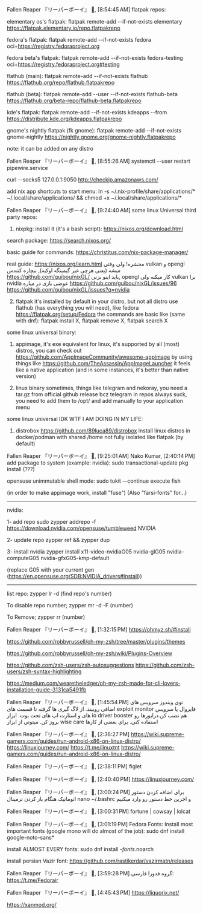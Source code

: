 Fallen Reaper 『リーパーボーイ』⁪⁬⁮ 🦦, [8:54:45 AM]
flatpak repos:

elementary os's flatpak:
flatpak remote-add --if-not-exists elementary https://flatpak.elementary.io/repo.flatpakrepo

fedora's flatpak:
flatpak remote-add --if-not-exists fedora oci+https://registry.fedoraproject.org

fedora beta's flatpak:
flatpak remote-add --if-not-exists fedora-testing oci+https://registry.fedoraproject.org#testing

flathub (main):
flatpak remote-add --if-not-exists flathub https://flathub.org/repo/flathub.flatpakrepo

flathub (beta):
flatpak remote-add --user --if-not-exists flathub-beta https://flathub.org/beta-repo/flathub-beta.flatpakrepo

kde's flatpak:
flatpak remote-add --if-not-exists kdeapps --from https://distribute.kde.org/kdeapps.flatpakrepo

gnome's nightly flatpak (fk gnome):
flatpak remote-add --if-not-exists gnome-nightly https://nightly.gnome.org/gnome-nightly.flatpakrepo

note:
it can be added on any distro

Fallen Reaper 『リーパーボーイ』⁪⁬⁮ 🦦, [8:55:26 AM]
systemctl --user restart pipewire.service

curl --socks5 127.0.0.1:9050 http://checkip.amazonaws.com/


add nix app shortcuts to start menu:
ln -s ~/.nix-profile/share/applications/* ~/.local/share/applications/ && chmod +x ~/.local/share/applications/*

Fallen Reaper 『リーパーボーイ』⁪⁬⁮ 🦦, [9:24:40 AM]
some linux Universal third party repos:
1) nixpkg:
install it (it's a bash script):
https://nixos.org/download.html

search package:
https://search.nixos.org/

basic guide for commands:
https://christitus.com/nix-package-manager/

real guide:
https://nixos.org/learn.html
محشره! ولی وقتی vulkan و opengl میشه (یعنی هرچی غیر گیمینگه اوکیه), بیچاره کنندس
https://github.com/guibou/nixGL/
باید اینو بزنی, opengl کار میکنه ولی vulkan برا nvidia عوضی بازی در میاره 
https://github.com/guibou/nixGL/issues/96
https://github.com/guibou/nixGL/issues?q=nvidia

2) flatpak
it's installed by default in your distro, but not all distro use flathub (has everything you will need), like fedora
https://flatpak.org/setup/Fedora
the commands are basic like (same with dnf): 
flatpak install X, flatpak remove X, flatpak search X

some linux universal binary:

1) appimage,
it's exe equivalent for linux, it's supported by all (most) distros, you can check out
https://github.com/AppImageCommunity/awesome-appimage
by using things like
https://github.com/TheAssassin/AppImageLauncher
it feels like a native application (and in some instances, it's better than native version)

2) linux binary
sometimes, things like telegram and nekoray, you need a tar.gz from official github release bcz telegram in repos always suck, you need to add them to /opt/ and add manually to your application menu

some linux universal IDK WTF I AM DOING IN MY LIFE:
1) distrobox
https://github.com/89luca89/distrobox
install linux distros in docker/podman with shared /home
not fully isolated like flatpak (by default)

Fallen Reaper 『リーパーボーイ』⁪⁬⁮ 🦦, [9:25:01 AM]
Nako Kumar, [2:40:14 PM]
add package to system (example: nvidia):
sudo transactional-update pkg install (???)

opensuse unimmutable shell mode: 
sudo tukit --continue execute fish

(in order to make appimage work, install "fuse")
(Also "farsi-fonts" for...)


--------------------
nvidia:

1- add repo
sudo zypper addrepo -f https://download.nvidia.com/opensuse/tumbleweed NVIDIA

2- update repo
zypper ref && zypper dup

3- install nvidia
zypper install x11-video-nvidiaG05 nvidia-glG05 nvidia-computeG05 nvidia-gfxG05-kmp-default

(replace G05 with your current gen (https://en.opensuse.org/SDB:NVIDIA_drivers#Install))


---------------

list repo:
zypper lr -d 
(find repo's number)

To disable repo number;
zypper mr -d -F (number)

To Remove;
zypper rr (number)

Fallen Reaper 『リーパーボーイ』⁪⁬⁮ 🦦, [1:32:15 PM]
https://ohmyz.sh/#install

https://github.com/robbyrussell/oh-my-zsh/tree/master/plugins/themes

https://github.com/robbyrussell/oh-my-zsh/wiki/Plugins-Overview

https://github.com/zsh-users/zsh-autosuggestions
https://github.com/zsh-users/zsh-syntax-highlighting

https://medium.com/wearetheledger/oh-my-zsh-made-for-cli-lovers-installation-guide-3131ca5491fb

Fallen Reaper 『リーパーボーイ』⁪⁬⁮ 🦦, [1:45:54 PM]
توی ویندوز سرویس های اضافی روببند. از لاگ گیری ها گرفته تا قسمت های exploit monitor
فایروال یا سرویس های و استارت اپ های تحت بوت.
ابزار io driver booster هم نصب کن.درایورها رو بروز کن.
میتونی از ابزار wise care استفاده کنی. برای بعضی از کارها

Fallen Reaper 『リーパーボーイ』⁪⁬⁮ 🦦, [2:36:27 PM]
https://wiki.supreme-gamers.com/guides/run-android-x86-on-linux-distro/
https://linuxjourney.com/
https://t.me/linuxtnt
https://wiki.supreme-gamers.com/guides/run-android-x86-on-linux-distro/

Fallen Reaper 『リーパーボーイ』⁪⁬⁮ 🦦, [2:38:11 PM]
figlet

Fallen Reaper 『リーパーボーイ』⁪⁬⁮ 🦦, [2:40:40 PM]
https://linuxjourney.com/

Fallen Reaper 『リーパーボーイ』⁪⁬⁮ 🦦, [3:00:24 PM]
برای اضافه کردن دستور اتوماتیک هنگام باز کردن ترمینال
nano ~/.bashrc 
و اخرین خط دستور رو وارد میکنیم

Fallen Reaper 『リーパーボーイ』⁪⁬⁮ 🦦, [3:00:31 PM]
fortune | cowsay | lolcat

Fallen Reaper 『リーパーボーイ』⁪⁬⁮ 🦦, [3:01:19 PM]
Fedora Fonts:
Install most important fonts (google mono will do almost of the job):
sudo dnf install google-noto-sans*

install ALMOST EVERY fonts:
sudo dnf install *-fonts*.noarch

install persian Vazir font:
https://github.com/rastikerdar/vazirmatn/releases

Fallen Reaper 『リーパーボーイ』⁪⁬⁮ 🦦, [3:59:28 PM]
گروه فدورا فارسی:
https://t.me/Fedorair

Fallen Reaper 『リーパーボーイ』⁪⁬⁮ 🦦, [4:45:43 PM]
https://liquorix.net/


https://xanmod.org/
